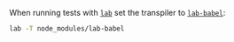 When running tests with [`lab`](https://www.npmjs.com/package/lab) set the transpiler to [`lab-babel`](https://www.npmjs.com/package/lab-babel):

```sh title="Shell"
lab -T node_modules/lab-babel
```
